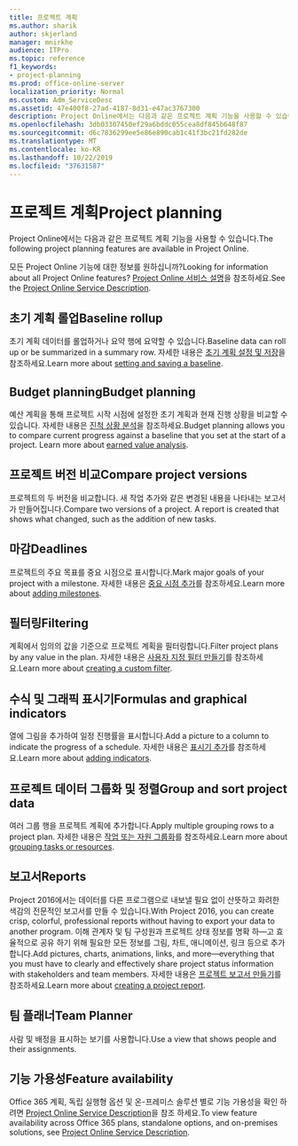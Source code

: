 ```yaml
---
title: 프로젝트 계획
ms.author: sharik
author: skjerland
manager: mnirkhe
audience: ITPro
ms.topic: reference
f1_keywords:
- project-planning
ms.prod: office-online-server
localization_priority: Normal
ms.custom: Adm_ServiceDesc
ms.assetid: 47e400f8-27ad-4187-8d31-e47ac3767300
description: Project Online에서는 다음과 같은 프로젝트 계획 기능을 사용할 수 있습니다.
ms.openlocfilehash: 3db03307450ef29a6bddc055cea8df845b648f87
ms.sourcegitcommit: d6c7836299ee5e86e890cab1c41f3bc21fd282de
ms.translationtype: MT
ms.contentlocale: ko-KR
ms.lasthandoff: 10/22/2019
ms.locfileid: "37631587"
---
```

# <a name="project-planning"></a><span data-ttu-id="a031f-103">프로젝트 계획</span><span class="sxs-lookup"><span data-stu-id="a031f-103">Project planning</span></span>

<span data-ttu-id="a031f-104">Project Online에서는 다음과 같은 프로젝트 계획 기능을 사용할 수 있습니다.</span><span class="sxs-lookup"><span data-stu-id="a031f-104">The following project planning features are available in Project Online.</span></span>
  
<span data-ttu-id="a031f-105">모든 Project Online 기능에 대한 정보를 원하십니까?</span><span class="sxs-lookup"><span data-stu-id="a031f-105">Looking for information about all Project Online features?</span></span> <span data-ttu-id="a031f-106">[Project Online 서비스 설명](project-online-service-description.md)을 참조하세요.</span><span class="sxs-lookup"><span data-stu-id="a031f-106">See the [Project Online Service Description](project-online-service-description.md).</span></span>
  
## <a name="baseline-rollup"></a><span data-ttu-id="a031f-107">초기 계획 롤업</span><span class="sxs-lookup"><span data-stu-id="a031f-107">Baseline rollup</span></span>

<span data-ttu-id="a031f-108">초기 계획 데이터를 롤업하거나 요약 행에 요약할 수 있습니다.</span><span class="sxs-lookup"><span data-stu-id="a031f-108">Baseline data can roll up or be summarized in a summary row.</span></span> <span data-ttu-id="a031f-109">자세한 내용은 [초기 계획 설정 및 저장](https://go.microsoft.com/fwlink/p/?LinkId=271346)을 참조하세요.</span><span class="sxs-lookup"><span data-stu-id="a031f-109">Learn more about [setting and saving a baseline](https://go.microsoft.com/fwlink/p/?LinkId=271346).</span></span>
  
## <a name="budget-planning"></a><span data-ttu-id="a031f-110">Budget planning</span><span class="sxs-lookup"><span data-stu-id="a031f-110">Budget planning</span></span>

<span data-ttu-id="a031f-p103">예산 계획을 통해 프로젝트 시작 시점에 설정한 초기 계획과 현재 진행 상황을 비교할 수 있습니다. 자세한 내용은 [진척 상황 분석](https://go.microsoft.com/fwlink/p/?LinkId=271336)을 참조하세요.</span><span class="sxs-lookup"><span data-stu-id="a031f-p103">Budget planning allows you to compare current progress against a baseline that you set at the start of a project. Learn more about [earned value analysis](https://go.microsoft.com/fwlink/p/?LinkId=271336).</span></span>
  
## <a name="compare-project-versions"></a><span data-ttu-id="a031f-113">프로젝트 버전 비교</span><span class="sxs-lookup"><span data-stu-id="a031f-113">Compare project versions</span></span>

<span data-ttu-id="a031f-p104">프로젝트의 두 버전을 비교합니다. 새 작업 추가와 같은 변경된 내용을 나타내는 보고서가 만들어집니다.</span><span class="sxs-lookup"><span data-stu-id="a031f-p104">Compare two versions of a project. A report is created that shows what changed, such as the addition of new tasks.</span></span>
  
## <a name="deadlines"></a><span data-ttu-id="a031f-116">마감</span><span class="sxs-lookup"><span data-stu-id="a031f-116">Deadlines</span></span>

<span data-ttu-id="a031f-117">프로젝트의 주요 목표를 중요 시점으로 표시합니다.</span><span class="sxs-lookup"><span data-stu-id="a031f-117">Mark major goals of your project with a milestone.</span></span> <span data-ttu-id="a031f-118">자세한 내용은 [중요 시점 추가](https://go.microsoft.com/fwlink/p/?LinkId=271339)를 참조하세요.</span><span class="sxs-lookup"><span data-stu-id="a031f-118">Learn more about [adding milestones](https://go.microsoft.com/fwlink/p/?LinkId=271339).</span></span>
  
## <a name="filtering"></a><span data-ttu-id="a031f-119">필터링</span><span class="sxs-lookup"><span data-stu-id="a031f-119">Filtering</span></span>

<span data-ttu-id="a031f-120">계획에서 임의의 값을 기준으로 프로젝트 계획을 필터링합니다.</span><span class="sxs-lookup"><span data-stu-id="a031f-120">Filter project plans by any value in the plan.</span></span> <span data-ttu-id="a031f-121">자세한 내용은 [사용자 지정 필터 만들기](https://go.microsoft.com/fwlink/p/?LinkId=271341)를 참조하세요.</span><span class="sxs-lookup"><span data-stu-id="a031f-121">Learn more about [creating a custom filter](https://go.microsoft.com/fwlink/p/?LinkId=271341).</span></span>
  
## <a name="formulas-and-graphical-indicators"></a><span data-ttu-id="a031f-122">수식 및 그래픽 표시기</span><span class="sxs-lookup"><span data-stu-id="a031f-122">Formulas and graphical indicators</span></span>

<span data-ttu-id="a031f-123">열에 그림을 추가하여 일정 진행률을 표시합니다.</span><span class="sxs-lookup"><span data-stu-id="a031f-123">Add a picture to a column to indicate the progress of a schedule.</span></span> <span data-ttu-id="a031f-124">자세한 내용은 [표시기 추가](https://go.microsoft.com/fwlink/p/?LinkId=271340)를 참조하세요.</span><span class="sxs-lookup"><span data-stu-id="a031f-124">Learn more about [adding indicators](https://go.microsoft.com/fwlink/p/?LinkId=271340).</span></span>
  
## <a name="group-and-sort-project-data"></a><span data-ttu-id="a031f-125">프로젝트 데이터 그룹화 및 정렬</span><span class="sxs-lookup"><span data-stu-id="a031f-125">Group and sort project data</span></span>

<span data-ttu-id="a031f-126">여러 그룹 행을 프로젝트 계획에 추가합니다.</span><span class="sxs-lookup"><span data-stu-id="a031f-126">Apply multiple grouping rows to a project plan.</span></span> <span data-ttu-id="a031f-127">자세한 내용은 [작업 또는 자원 그룹화](https://go.microsoft.com/fwlink/p/?LinkId=271326)를 참조하세요.</span><span class="sxs-lookup"><span data-stu-id="a031f-127">Learn more about [grouping tasks or resources](https://go.microsoft.com/fwlink/p/?LinkId=271326).</span></span>
  
## <a name="reports"></a><span data-ttu-id="a031f-128">보고서</span><span class="sxs-lookup"><span data-stu-id="a031f-128">Reports</span></span>

<span data-ttu-id="a031f-129">Project 2016에서는 데이터를 다른 프로그램으로 내보낼 필요 없이 산뜻하고 화려한 색감의 전문적인 보고서를 만들 수 있습니다.</span><span class="sxs-lookup"><span data-stu-id="a031f-129">With Project 2016, you can create crisp, colorful, professional reports without having to export your data to another program.</span></span> <span data-ttu-id="a031f-130">이해 관계자 및 팀 구성원과 프로젝트 상태 정보를 명확 하&mdash;고 효율적으로 공유 하기 위해 필요한 모든 정보를 그림, 차트, 애니메이션, 링크 등으로 추가 합니다.</span><span class="sxs-lookup"><span data-stu-id="a031f-130">Add pictures, charts, animations, links, and more&mdash;everything that you must have to clearly and effectively share project status information with stakeholders and team members.</span></span> <span data-ttu-id="a031f-131">자세한 내용은 [프로젝트 보고서 만들기](https://go.microsoft.com/fwlink/p/?LinkId=271349)를 참조하세요.</span><span class="sxs-lookup"><span data-stu-id="a031f-131">Learn more about [creating a project report](https://go.microsoft.com/fwlink/p/?LinkId=271349).</span></span>
  
## <a name="team-planner"></a><span data-ttu-id="a031f-132">팀 플래너</span><span class="sxs-lookup"><span data-stu-id="a031f-132">Team Planner</span></span>

<span data-ttu-id="a031f-133">사람 및 배정을 표시하는 보기를 사용합니다.</span><span class="sxs-lookup"><span data-stu-id="a031f-133">Use a view that shows people and their assignments.</span></span> 
  
## <a name="feature-availability"></a><span data-ttu-id="a031f-134">기능 가용성</span><span class="sxs-lookup"><span data-stu-id="a031f-134">Feature availability</span></span>

<span data-ttu-id="a031f-135">Office 365 계획, 독립 실행형 옵션 및 온-프레미스 솔루션 별로 기능 가용성을 확인 하려면 [Project Online Service Description](project-online-service-description.md)을 참조 하세요.</span><span class="sxs-lookup"><span data-stu-id="a031f-135">To view feature availability across Office 365 plans, standalone options, and on-premises solutions, see [Project Online Service Description](project-online-service-description.md).</span></span>
  